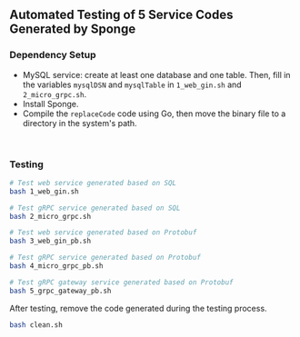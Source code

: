 ## Automated Testing of 5 Service Codes Generated by Sponge

### Dependency Setup

- MySQL service: create at least one database and one table. Then, fill in the variables `mysqlDSN` and `mysqlTable` in `1_web_gin.sh` and `2_micro_grpc.sh`.
- Install Sponge.
- Compile the `replaceCode` code using Go, then move the binary file to a directory in the system's path.

<br>

### Testing

```bash
# Test web service generated based on SQL
bash 1_web_gin.sh

# Test gRPC service generated based on SQL
bash 2_micro_grpc.sh

# Test web service generated based on Protobuf
bash 3_web_gin_pb.sh

# Test gRPC service generated based on Protobuf
bash 4_micro_grpc_pb.sh

# Test gRPC gateway service generated based on Protobuf
bash 5_grpc_gateway_pb.sh
```

After testing, remove the code generated during the testing process.

```bash
bash clean.sh
```

